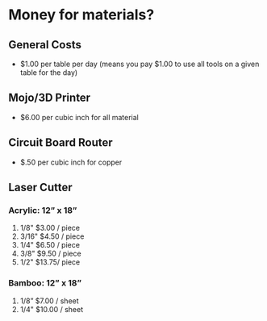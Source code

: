 # Money for materials? #
## General Costs ##
- $1.00 per table per day (means you pay $1.00 to use all tools on a given table for the day)

## Mojo/3D Printer ##
- $6.00 per cubic inch for all material

## Circuit Board Router ##
- $.50 per cubic inch for copper

## Laser Cutter ##

### Acrylic: 12” x 18” ###
1. 1/8" $3.00 / piece
1. 3/16" $4.50 / piece
1. 1/4" $6.50 / piece
1. 3/8" $9.50 / piece
1. 1/2" $13.75/ piece

### Bamboo:  12” x 18” ###
1. 1/8” $7.00 / sheet
1. 1/4" $10.00 / sheet
